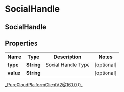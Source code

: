 # SocialHandle

## SocialHandle

## Properties

|Name | Type | Description | Notes|
|------------ | ------------- | ------------- | -------------|
| **type** | **String** | Social Handle Type | [optional] |
| **value** | **String** |  | [optional] |



_PureCloudPlatformClientV2@160.0.0_
